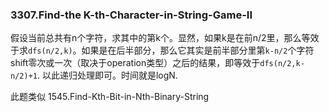### 3307.Find-the K-th-Character-in-String-Game-II

假设当前总共有n个字符，求其中的第k个。显然，如果k是在前n/2里，那么等效于求`dfs(n/2,k)`。如果是在后半部分，那么它其实是前半部分里第`k-n/2`个字符shift零次或一次（取决于operation类型）之后的结果，即等效于`dfs(n/2,k-n/2)+1`. 以此递归处理即可。时间就是logN.

此题类似 1545.Find-Kth-Bit-in-Nth-Binary-String
